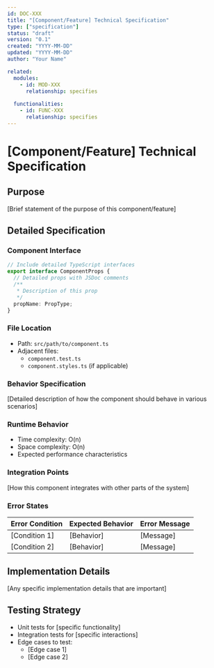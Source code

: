```yaml
---
id: DOC-XXX
title: "[Component/Feature] Technical Specification"
type: ["specification"]
status: "draft"
version: "0.1"
created: "YYYY-MM-DD"
updated: "YYYY-MM-DD"
author: "Your Name"

related:
  modules:
    - id: MOD-XXX
      relationship: specifies
  
  functionalities:
    - id: FUNC-XXX
      relationship: specifies
---
```


# [Component/Feature] Technical Specification

## Purpose

[Brief statement of the purpose of this component/feature]

## Detailed Specification

### Component Interface

```typescript
// Include detailed TypeScript interfaces
export interface ComponentProps {
  // Detailed props with JSDoc comments
  /**
   * Description of this prop
   */
  propName: PropType;
}
```

### File Location

- Path: `src/path/to/component.ts`
- Adjacent files:
  - `component.test.ts`
  - `component.styles.ts` (if applicable)

### Behavior Specification

[Detailed description of how the component should behave in various scenarios]

### Runtime Behavior

- Time complexity: O(n)
- Space complexity: O(n)
- Expected performance characteristics

### Integration Points

[How this component integrates with other parts of the system]

### Error States

| Error Condition | Expected Behavior | Error Message |
|-----------------|-------------------|---------------|
| [Condition 1]   | [Behavior]        | [Message]     |
| [Condition 2]   | [Behavior]        | [Message]     |

## Implementation Details

[Any specific implementation details that are important]

## Testing Strategy

- Unit tests for [specific functionality]
- Integration tests for [specific interactions]
- Edge cases to test:
  - [Edge case 1]
  - [Edge case 2]
